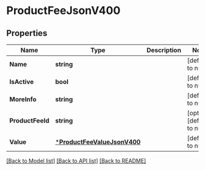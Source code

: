 # ProductFeeJsonV400

## Properties
Name | Type | Description | Notes
------------ | ------------- | ------------- | -------------
**Name** | **string** |  | [default to null]
**IsActive** | **bool** |  | [default to null]
**MoreInfo** | **string** |  | [default to null]
**ProductFeeId** | **string** |  | [optional] [default to null]
**Value** | [***ProductFeeValueJsonV400**](ProductFeeValueJsonV400.md) |  | [default to null]

[[Back to Model list]](../README.md#documentation-for-models) [[Back to API list]](../README.md#documentation-for-api-endpoints) [[Back to README]](../README.md)



